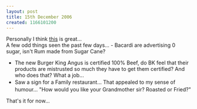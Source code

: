 ```yaml
---
layout: post
title: 15th December 2006
created: 1166101200
---
```

<p>Personally I think <a href="http://media.nothingtoxic.com/uploads/4d7d011778fc4d6891bcedbec9710967.swf" target="_blank">this</a> is great...<br />A few odd things seen the past few days... - Bacardi are advertising 0 sugar, isn&#39;t Rum made from Sugar Cane?</p><ul><li>The new Burger King Angus is certified 100% Beef, do BK feel that their products are mistrusted so much they have to get them certified? And who does that? What a job...</li><li><span style="line-height: 1.538em;">Saw a sign for a Family restaurant... That appealed to my sense of humour... &quot;How would you like your Grandmother sir? Roasted or Fried?&quot;</span></li></ul><p>That&#39;s it for now...</p>
